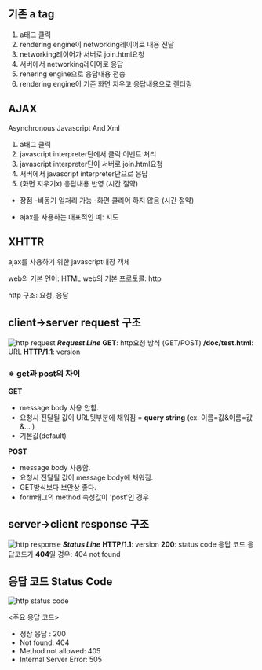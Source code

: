 ## 기존 a tag

1. a태그 클릭
2. rendering engine이 networking레이어로 내용 전달
3. networking레이어가 서버로 join.html요청
4. 서버에서 networking레이어로 응답
5. renering engine으로 응답내용 전송
6. rendering engine이 기존 화면 지우고 응답내용으로 렌더링

## AJAX
Asynchronous Javascript And Xml 

1. a태그 클릭
2. javascript interpreter단에서 클릭 이벤트 처리
3. javascript interpreter단이 서버로 join.html요청
4. 서버에서 javascript interpreter단으로 응답
5. (화면 지우기x) 응답내용 반영 (시간 절약)

* 장점
-비동기 일처리 가능
-화면 클리어 하지 않음 (시간 절약)

* ajax를 사용하는 대표적인 예: 지도

## XHTTR 
ajax를 사용하기 위한 javascript내장 객체



web의 기본 언어: HTML
web의 기본 프로토콜: http

http 구조: 요청, 응답

## client→server request 구조

![http request](https://www.lifewire.com/thmb/nmUWZwQj44TqI0AR0bnlhDnQfOs=/950x320/filters:no_upscale():max_bytes(150000):strip_icc()/HTTP_RequestMessageExample-5c82b349c9e77c0001a67620.png)
***Request Line***
**GET**: http요청 방식 (GET/POST)
**/doc/test.html**: URL
**HTTP/1.1**: version

### ※ get과 post의 차이

**GET**
- message body 사용 안함. 
- 요청시 전달될 값이 URL뒷부분에 채워짐 
= **query string** (ex. 이름=값&이름=값&... )
- 기본값(default)
 
 **POST**
- message body 사용함. 
- 요청시 전달될 값이 message body에 채워짐.
- GET방식보다 보안상 좋다.
- form태그의 method 속성값이 'post'인 경우
 
 ## server→client response 구조
 ![http response](https://www.ntu.edu.sg/home/ehchua/programming/webprogramming/images/HTTP_ResponseMessageExample.png)
 ***Status Line***
**HTTP/1.1**: version
**200**: status code 응답 코드
응답코드가 **404**일 경우: 404 not found

## 응답 코드 Status Code

![http status code](https://www.steveschoger.com/status-code-poster/img/status-code.png)

<주요 응답 코드>

* 정상 응답	: 200
* Not found: 404
* Method not allowed: 405
* Internal Server Error: 505
<!--stackedit_data:
eyJoaXN0b3J5IjpbMTc5NzI1ODA2OCwtNzAzOTIzMjc0LDI2Mz
E4Njg0MiwtMzQzMzkyNzIwXX0=
-->